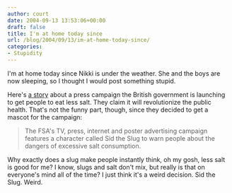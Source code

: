 ```yaml
---
author: court
date: 2004-09-13 13:53:06+00:00
draft: false
title: I'm at home today since
url: /blog/2004/09/13/im-at-home-today-since/
categories:
- Stupidity
---
```


I'm at home today since Nikki is under the weather.  She and the boys are now sleeping, so I thought I would post something stupid.




Here's [a story](http://society.guardian.co.uk/publichealth/story/0,11098,1303495,00.html?=rss) about a press campaign the British government is launching to get people to eat less salt.  They claim it will revolutionize the public health.  That's not the funny part, though, since they decided to get a mascot for the campaign:




<blockquote>The FSA's TV, press, internet and poster advertising campaign features a character called Sid the Slug to warn people about the dangers of excessive salt consumption.

> 
> </blockquote>




Why exactly does a slug make people instantly think, oh my gosh, less salt is good for me?  I know, slugs and salt don't mix, but really is that on everyone's mind all of the time?  I just think it's a weird decision.  Sid the Slug.  Weird.



